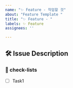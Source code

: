 ```yaml
---
name: "✨ Feature - 작업할 것"
about: "Feature Template "
title: "✨ Feature - "
labels: ✨ Feature
assignees: ''

---
```


## 🛠️ Issue Description
[//]: # (해당 이슈에 대한 설명을 작성해주세요.)

### 📝 check-lists
[//]: # (업무 체크리스트를 작성해주세요.)
- [ ] Task1
